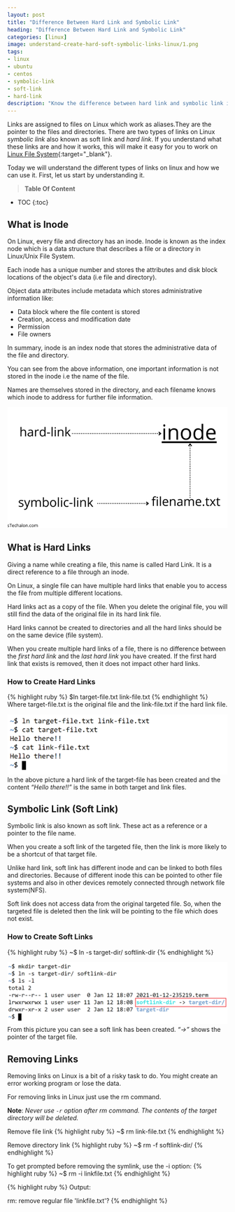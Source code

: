 ```yaml
---
layout: post
title: "Difference Between Hard Link and Symbolic Link"
heading: "Difference Between Hard Link and Symbolic Link"
categories: [linux]
image: understand-create-hard-soft-symbolic-links-linux/1.png
tags:
- linux
- ubuntu
- centos
- symbolic-link
- soft-link
- hard-link
description: "Know the difference between hard link and symbolic link in linux. Understand how it works and how to create links"
---
```

Links are assigned to files on Linux which work as aliases.They are the pointer to the files and directories. There are two types of links on Linux *symbolic link* also known as soft link and *hard link*. If you understand what these links are and how it works, this will make it easy for you to work on [Linux File System](https://stechalon.com/linux-file-system-explained){:target="_blank"}.

Today we will understand the different types of links on linux and how we can use it. First, let us start by understanding it.   

> **Table Of Content**

* TOC
{:toc}

## What is Inode

On Linux, every file and directory has an inode. Inode is known as the index node which is a data structure that describes a file or a directory in Linux/Unix File System.

Each inode has a unique number and stores the attributes and disk block locations of the object's data (i.e file and directory).

Object data attributes include metadata which stores administrative information like: 

* Data block where the file content is stored
* Creation, access and modification date
* Permission
* File owners

In summary, inode is an index node that stores the administrative data of the file and directory. 

You can see from the above information, one important information is not stored in the inode i.e the name of the file.

Names are themselves stored in the directory, and each filename knows which inode to address for further file information.

![Difference Between Hard Link and Symbolic Link | sTechalon.com](/static/img/posts/understand-create-hard-soft-symbolic-links-linux/inode.png)
## What is Hard Links

Giving a name while creating a file, this name is called Hard Link. It is a direct reference to a file through an inode.

On Linux, a single file can have multiple hard links that enable you to access the file from multiple different locations.

Hard links act as a copy of the file. When you delete the original file, you will still find the data of the original file in its hard link file. 

Hard links cannot be created to directories and all the hard links should be on the same device (file system).

When you create multiple hard links of a file, there is no difference between the *first hard link* and the *last hard link* you have created. If the first hard link that exists is removed, then it does not impact other hard links.

### How to Create Hard Links
{% highlight ruby %}
$ln target-file.txt link-file.txt 
{% endhighlight %}
Where target-file.txt is the original file and the link-file.txt if the hard link file.

![Hard Link and Symbolic Link | sTechalon.com](/static/img/posts/understand-create-hard-soft-symbolic-links-linux/h2.PNG)
In the above picture a hard link of the target-file has been created and  the content *“Hello there!!”* is the same in both target and link files. 

## Symbolic Link (Soft Link)
Symbolic link is also known as soft link. These act as a reference or a pointer to the file name.

When you create a soft link of the targeted file, then the link is more likely to be a shortcut of that target file.

Unlike hard link, soft link has different inode and can be linked to both files and directories. Because of different inode this can be pointed to other file systems and also in other devices remotely connected through network file system(NFS).

Soft link does not access data from the original targeted file. So, when the targeted file is deleted then the link will be pointing to the file which does not exist.

### How to Create Soft Links
{% highlight ruby %}
~$ ln -s target-dir/ softlink-dir
{% endhighlight %}

![Hard Link and Symbolic Link | sTechalon.com](/static/img/posts/understand-create-hard-soft-symbolic-links-linux/h1.PNG)
From this picture you can see a soft link has been created. *“->”* shows the pointer of the target file.

## Removing Links
Removing links on Linux is a bit of a risky task to do. You might create an error working program or lose the data.  

For removing links in Linux  just use the rm command.

**Note**: *Never use `-r` option after rm command. The contents of the target directory will be deleted.*

Remove file link
{% highlight ruby %}
~$ rm link-file.txt
{% endhighlight %}

Remove directory link 
{% highlight ruby %}
~$ rm -f softlink-dir/
{% endhighlight %}

To get prompted before removing the symlink, use the -i option:
{% highlight ruby %}
~$ rm -i linkfile.txt
{% endhighlight %}

{% highlight ruby %}
Output:

rm: remove regular file 'linkfile.txt'?
{% endhighlight %}
